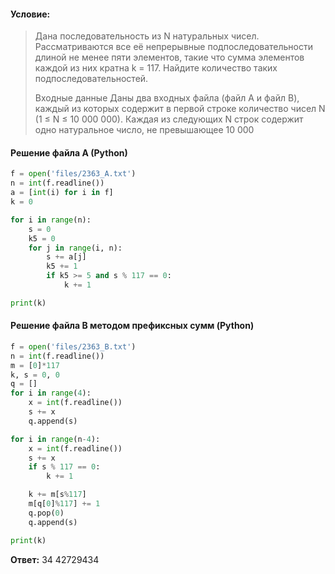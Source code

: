 #### Условие:
> Дана последовательность из N натуральных чисел. Рассматриваются все её непрерывные подпоследовательности длиной не менее пяти элементов, такие что сумма элементов каждой из них кратна k = 117. Найдите количество таких подпоследовательностей.  
> 
> Входные данные
> Даны два входных файла (файл A и файл B), каждый из которых содержит в первой строке количество чисел N (1 ≤ N ≤ 10 000 000). Каждая из следующих N строк содержит одно натуральное число, не превышающее 10 000

#### Решение файла A (Python)
```python
f = open('files/2363_A.txt')
n = int(f.readline())
a = [int(i) for i in f]
k = 0

for i in range(n):
    s = 0
    k5 = 0
    for j in range(i, n):
        s += a[j]
        k5 += 1
        if k5 >= 5 and s % 117 == 0:
            k += 1

print(k)
```

#### Решение файла B методом префиксных сумм (Python)
```python
f = open('files/2363_B.txt')
n = int(f.readline())
m = [0]*117
k, s = 0, 0
q = []
for i in range(4):
    x = int(f.readline())
    s += x
    q.append(s)

for i in range(n-4):
    x = int(f.readline())
    s += x
    if s % 117 == 0:
        k += 1

    k += m[s%117]
    m[q[0]%117] += 1
    q.pop(0)
    q.append(s)

print(k)
```

**Ответ:** 34 42729434
